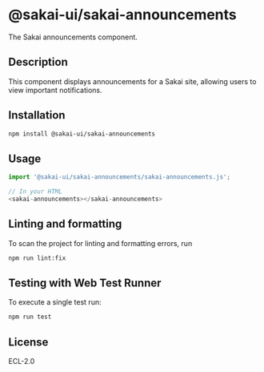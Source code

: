 # @sakai-ui/sakai-announcements

The Sakai announcements component.

## Description

This component displays announcements for a Sakai site, allowing users to view important notifications.

## Installation

```bash
npm install @sakai-ui/sakai-announcements
```

## Usage

```javascript
import '@sakai-ui/sakai-announcements/sakai-announcements.js';

// In your HTML
<sakai-announcements></sakai-announcements>
```

## Linting and formatting

To scan the project for linting and formatting errors, run

```bash
npm run lint:fix
```

## Testing with Web Test Runner

To execute a single test run:

```bash
npm run test
```

## License

ECL-2.0
